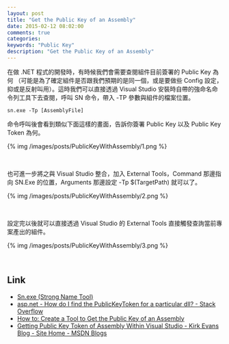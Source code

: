 ```yaml
---
layout: post
title: "Get the Public Key of an Assembly"
date: 2015-02-12 08:02:00
comments: true
categories: 
keywords: "Public Key"
description: "Get the Public Key of an Assembly"
---
```


在做 .NET 程式的開發時，有時候我們會需要查閱組件目前簽署的 Public Key 為何 （可能是為了確定組件是否跟我們預期的是同一個，或是要做些 Config 設定，抑或是反射叫用）。這時我們可以直接透過 Visual Studio 安裝時自帶的強命名命令列工具下去查閱，呼叫 SN 命令，帶入 -TP 參數與組件的檔案位置。  

<!-- More -->

    sn.exe -Tp [AssemblyFile]


命令呼叫後會看到類似下面這樣的畫面，告訴你簽署 Public Key 以及 Public Key Token 為何。  

{% img /images/posts/PublicKeyWithAssembly/1.png %}

<br/>


也可進一步將之與 Visual Studio 整合，加入 External Tools，Command 那邊指向 SN.Exe 的位置，Arguments 那邊設定 -Tp $(TargetPath) 就可以了。  

{% img /images/posts/PublicKeyWithAssembly/2.png %}

<br/>


設定完以後就可以直接透過 Visual Studio 的 External Tools 直接觸發查詢當前專案產出的組件。  

{% img /images/posts/PublicKeyWithAssembly/3.png %}

<br/>


Link
----
* [Sn.exe (Strong Name Tool)](https://msdn.microsoft.com/en-us/library/vstudio/k5b5tt23%28v=vs.100%29.aspx)
* [asp.net - How do I find the PublicKeyToken for a particular dll? - Stack Overflow](http://stackoverflow.com/questions/1710935/how-do-i-find-the-publickeytoken-for-a-particular-dll)
* [How to: Create a Tool to Get the Public Key of an Assembly](http://msdn.microsoft.com/en-us/library/office/ee539398(v=office.14).aspx)
* [Getting Public Key Token of Assembly Within Visual Studio - Kirk Evans Blog - Site Home - MSDN Blogs](http://blogs.msdn.com/b/kaevans/archive/2008/06/18/getting-public-key-token-of-assembly-within-visual-studio.aspx)

